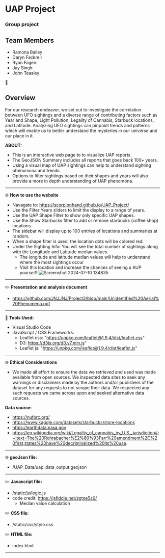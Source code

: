 # UAP Project
### Group project

## Team Members
- Ramona Bailey
- Daryn Fackrell
- Ryan Fagen
- Jay Singh
- John Teasley

:memo:
## Overview
For our research endeavor, we set out to investigate the correlation between  UFO sightings  and a diverse range of contributing factors such as Year and Shape, Light Pollution, Legality of Cannabis, Starbuck locations, and Latitude. Analyzing UFO sightings can pinpoint trends and patterns which will enable  us to better understand the mysteries in our universe and our place in it. 


**ABOUT:**
  - This is an interactive web page to to visualize UAP reports.
  - The GeoJSON Summary includes all reports that  goes back 100+ years.
  - Using a visual map of UAP sightings can help to understand sighting phenomona and trends.
  - Options to filter sightings based on their shapes and years will also provide a more in depth understanding of UAP phenomona. 
 
---
:globe_with_meridians:
**How to use the website**
  - Navagate to: https://scorpionhand.github.io/UAP_Project/
  - Use the Filter Years sliders to limit the display to a range of years.
  - Use the UAP Shape Filter to show only specific UAP shapes.
  - Use the Show Starbucks filter to add or remove starbucks (coffee shop) locations
  - The sidebar will display up to 100 entries of locations and summaries at random.
  - When a shape filter is used, the location dots will be colored red.
  - Under the Sighting Info: You will see the total number of sightings along with the Longitude and Latitude median values.
    - The longitude and latitude median values will help to understand where the most sightings occur
    - Visit this location and increase the chances of seeing a AUP yourself!
![Screenshot 2024-07-10 134835](https://github.com/JNJJNJ/Project3/assets/162941137/55e7faf0-215a-4236-9c87-9484da43c0ed)
---
:pencil2:
**Presentation and analysis document**
 - https://github.com/JNJJNJ/Project3/blob/main/Unidentified%20Aerial%20Phenomena.pdf
   
---
:wrench:
**Tools Used:**
  - Visual Studio Code
  - JavaScript / CSS Frameworks:
    - Leaflet css: "https://unpkg.com/leaflet@1.9.4/dist/leaflet.css"
    - D3: https://d3js.org/d3.v7.min.js"
    - Leaflet js: "https://unpkg.com/leaflet@1.9.4/dist/leaflet.js"
    
---
:globe_with_meridians:
**Ethical Considerations**
- We made all effort to ensure the data we retrieved and used was made available from open sources. We inspected data sites to seek any warnings or disclaimers made by the authors and/or publishers of the dataset for any requests to not scrape their data. We respected any such requests we came across upon and seeked alternative data sources.

**Data source:**
  - https://nuforc.org/
  - https://www.kaggle.com/datasets/starbucks/store-locations
  - https://earthdata.nasa.gov
  - https://en.wikipedia.org/wiki/Legality_of_cannabis_by_U.S._jurisdiction#:~:text=The%20Rohrabacher%E2%80%93Farr%20amendment%2C%20first,states%20have%20decriminalized%20its%20use.
    

---
:globe_with_meridians:
**geoJson file:**
  - /UAP_Data/uap_data_output.geojson

---
:pencil2:
**Javascript file:**
  - /static/js/logic.js
  - code credit: https://jsfiddle.net/zgtne5s6/
    - Median value calculation

:pencil2:
**CSS file:**
  - /static/css/style.css

:pencil2:
**HTML file:**
  - index.html

---


